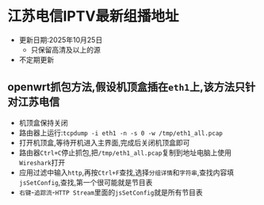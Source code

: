 # 江苏电信IPTV最新组播地址
* 更新日期:2025年10月25日
  - 只保留高清及以上的源
* 不定期更新
## openwrt抓包方法,假设机顶盒插在`eth1`上,该方法只针对江苏电信
 - 机顶盒保持关闭
 - 路由器上运行:`tcpdump -i eth1 -n -s 0 -w /tmp/eth1_all.pcap`
 - 打开机顶盒,等待开机进入主界面,完成后关闭机顶盒即可
 - 路由器`Ctrl+C`停止抓包,把`/tmp/eth1_all.pcap`复制到地址电脑上使用`Wireshark`打开
 - 应用过滤中输入`http`,再按`Ctrl+F`查找,选择`分组详情`和`字符串`,查找内容填`jsSetConfig`,查找,第一个很可能就是节目表
 - `右键`-`追踪流`-`HTTP Stream`里面的`jsSetConfig`就是所有节目表
